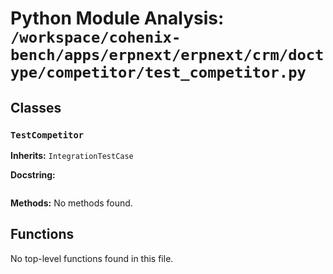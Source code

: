 # Python Module Analysis: `/workspace/cohenix-bench/apps/erpnext/erpnext/crm/doctype/competitor/test_competitor.py`

## Classes

### `TestCompetitor`
**Inherits:** `IntegrationTestCase`


**Docstring:**
```

```

**Methods:**
No methods found.




## Functions

No top-level functions found in this file.
